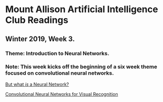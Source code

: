 # Mount Allison Artificial Intelligence Club Readings
## Winter 2019, Week 3.

### Theme: Introduction to Neural Networks.
### Note: This week kicks off the beginning of a six week theme focused on convolutional neural networks.

[But what *is* a Neural Network?](https://www.youtube.com/watch?v=aircAruvnKk)

[Convolutional Neural Networks for Visual Recognition](http://cs231n.github.io/neural-networks-1/)
